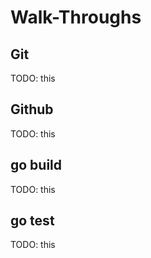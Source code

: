 # Walk-Throughs

## Git

TODO: this

## Github

TODO: this

## go build

TODO: this

## go test

TODO: this
